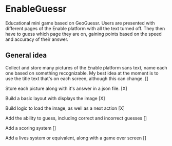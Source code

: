 # EnableGuessr

Educational mini game based on GeoGuessr. Users are presented with different pages of the Enable platform with all the text turned off. They then have to guess which page they are on, gaining points based on the speed and accuracy of their answer. 

## General idea

Collect and store many pictures of the Enable platform sans text, name each one based on something recognizable. My best idea at the moment is to use the title text that's on each screen, although this can change. []

Store each picture along with it's answer in a json file. [X]

Build a basic layout with displays the image [X]

Build logic to load the image, as well as a next action [X]

Add the ability to guess, including correct and incorrect guesses []

Add a scoring system []

Add a lives system or equivalent, along with a game over screen []


